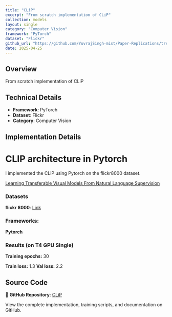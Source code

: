 ```yaml
---
title: "CLiP"
excerpt: "From scratch implementation of CLiP"
collection: models
layout: single
category: "Computer Vision"
framework: "PyTorch"
dataset: "Flickr"
github_url: "https://github.com/YuvrajSingh-mist/Paper-Replications/tree/master/CLiP"
date: 2025-04-25
---
```


## Overview
From scratch implementation of CLiP

## Technical Details
- **Framework**: PyTorch
- **Dataset**: Flickr
- **Category**: Computer Vision

## Implementation Details

# CLIP architecture in Pytorch

I implemented the CLiP using Pytorch on the flickr8000 dataset.

[Learning Transferable Visual Models From Natural Language Supervision](https://arxiv.org/abs/2103.00020)

### Datasets

**flickr 8000**: [Link](https://www.kaggle.com/datasets/adityajn105/flickr8k)

### Frameworks:
**Pytorch**

### Results (on T4 GPU Single)

**Training epochs:** 30

**Train loss:** 1.3
**Val loss:** 2.2

## Source Code
📁 **GitHub Repository**: [CLiP](https://github.com/YuvrajSingh-mist/Paper-Replications/tree/master/CLiP)

View the complete implementation, training scripts, and documentation on GitHub.
